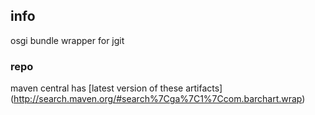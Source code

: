 <!--

    Copyright (C) 2011-2012 Barchart, Inc. <http://www.barchart.com/>

    All rights reserved. Licensed under the OSI BSD License.

    http://www.opensource.org/licenses/bsd-license.php

-->
## info

osgi bundle wrapper for jgit

### repo

maven central has
[latest version of these artifacts]
(http://search.maven.org/#search%7Cga%7C1%7Ccom.barchart.wrap)
